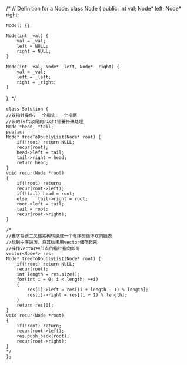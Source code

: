 /*
// Definition for a Node.
class Node {
public:
    int val;
    Node* left;
    Node* right;

    Node() {}

    Node(int _val) {
        val = _val;
        left = NULL;
        right = NULL;
    }

    Node(int _val, Node* _left, Node* _right) {
        val = _val;
        left = _left;
        right = _right;
    }
};
*/
    
    class Solution {
    //双指针操作，一个指头，一个指尾
    //头的left及尾的right需要特殊处理
    Node *head, *tail;
    public:
    Node* treeToDoublyList(Node* root) {
        if(!root) return NULL;
        recur(root);
        head->left = tail;
        tail->right = head;
        return head;
    }
    void recur(Node *root)
    {
        if(!root) return;
        recur(root->left);
        if(!tail) head = root;
        else    tail->right = root;
        root->left = tail;
        tail = root;
        recur(root->right);
    }
    
    /*
    //要求将该二叉搜索树转换成一个有序的循环双向链表
    //想到中序遍历，将其结果用vector储存起来
    //操作vector中节点的指针指向即可
    vector<Node*> res;
    Node* treeToDoublyList(Node* root) {
        if(!root) return NULL;
        recur(root);
        int length = res.size();
        for(int i = 0; i < length; ++i)
        {
            res[i]->left = res[(i + length - 1) % length];
            res[i]->right = res[(i + 1) % length];
        }
        return res[0];
    }
    void recur(Node *root)
    {
        if(!root) return;
        recur(root->left);
        res.push_back(root);
        recur(root->right);
    }
    */
    };
